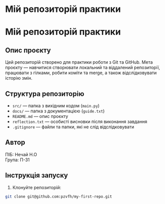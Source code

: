 # Мій репозиторій практики
# Мій репозиторій практики

## Опис проєкту
Цей репозиторій створено для практики роботи з Git та GitHub. 
Мета проєкту — навчитися створювати локальний та віддалений репозиторії, працювати з гілками, робити коміти та merge, а також відслідковувати історію змін.

## Структура репозиторію
- `src/` — папка з вихідним кодом (`main.py`)
- `docs/` — папка з документацією (`guide.txt`)
- `README.md` — опис проєкту
- `reflection.txt` — особисті висновки після виконання завдання
- `.gitignore` — файли та папки, які не слід відслідковувати

## Автор
ПІБ: Нечай Н.О  
Група: П-31

## Інструкція запуску
1. Клонуйте репозиторій:
```bash
git clone git@github.com:pzvfh/my-first-repo.git